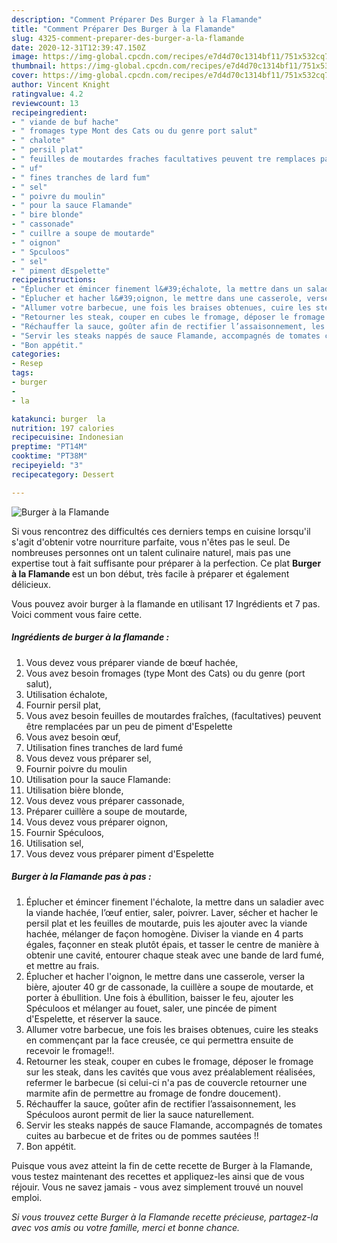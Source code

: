 ```yaml
---
description: "Comment Préparer Des Burger à la Flamande"
title: "Comment Préparer Des Burger à la Flamande"
slug: 4325-comment-preparer-des-burger-a-la-flamande
date: 2020-12-31T12:39:47.150Z
image: https://img-global.cpcdn.com/recipes/e7d4d70c1314bf11/751x532cq70/burger-a-la-flamande-photo-principale-de-la-recette.jpg
thumbnail: https://img-global.cpcdn.com/recipes/e7d4d70c1314bf11/751x532cq70/burger-a-la-flamande-photo-principale-de-la-recette.jpg
cover: https://img-global.cpcdn.com/recipes/e7d4d70c1314bf11/751x532cq70/burger-a-la-flamande-photo-principale-de-la-recette.jpg
author: Vincent Knight
ratingvalue: 4.2
reviewcount: 13
recipeingredient:
- " viande de buf hache"
- " fromages type Mont des Cats ou du genre port salut"
- " chalote"
- " persil plat"
- " feuilles de moutardes fraches facultatives peuvent tre remplaces par un peu de piment dEspelette"
- " uf"
- " fines tranches de lard fum"
- " sel"
- " poivre du moulin"
- " pour la sauce Flamande"
- " bire blonde"
- " cassonade"
- " cuillre a soupe de moutarde"
- " oignon"
- " Spculoos"
- " sel"
- " piment dEspelette"
recipeinstructions:
- "Éplucher et émincer finement l&#39;échalote, la mettre dans un saladier avec la viande hachée, l’œuf entier, saler, poivrer. Laver, sécher et hacher le persil plat et les feuilles de moutarde, puis les ajouter avec la viande hachée, mélanger de façon homogène. Diviser la viande en 4 parts égales, façonner en steak plutôt épais, et tasser le centre de manière à obtenir une cavité, entourer chaque steak avec une bande de lard fumé, et mettre au frais."
- "Éplucher et hacher l&#39;oignon, le mettre dans une casserole, verser la bière, ajouter 40 gr de cassonade, la cuillère a soupe de moutarde, et porter à ébullition. Une fois à ébullition, baisser le feu, ajouter les Spéculoos et mélanger au fouet, saler, une pincée de piment d&#39;Espelette, et réserver la sauce."
- "Allumer votre barbecue, une fois les braises obtenues, cuire les steaks en commençant par la face creusée, ce qui permettra ensuite de recevoir le fromage!!."
- "Retourner les steak, couper en cubes le fromage, déposer le fromage sur les steak, dans les cavités que vous avez préalablement réalisées, refermer le barbecue (si celui-ci n&#39;a pas de couvercle retourner une marmite afin de permettre au fromage de fondre doucement)."
- "Réchauffer la sauce, goûter afin de rectifier l’assaisonnement, les Spéculoos auront permit de lier la sauce naturellement."
- "Servir les steaks nappés de sauce Flamande, accompagnés de tomates cuites au barbecue et de frites ou de pommes sautées !!"
- "Bon appétit."
categories:
- Resep
tags:
- burger
- 
- la

katakunci: burger  la 
nutrition: 197 calories
recipecuisine: Indonesian
preptime: "PT14M"
cooktime: "PT38M"
recipeyield: "3"
recipecategory: Dessert

---
```



![Burger à la Flamande](https://img-global.cpcdn.com/recipes/e7d4d70c1314bf11/751x532cq70/burger-a-la-flamande-photo-principale-de-la-recette.jpg)

Si vous rencontrez des difficultés ces derniers temps en cuisine lorsqu'il s'agit d'obtenir votre nourriture parfaite, vous n'êtes pas le seul. De nombreuses personnes ont un talent culinaire naturel, mais pas une expertise tout à fait suffisante pour préparer à la perfection. Ce plat <strong> Burger à la Flamande </strong> est un bon début, très facile à préparer et également délicieux.

<!--inarticleads1-->

Vous pouvez avoir burger à la flamande en utilisant 17 Ingrédients et 7 pas. Voici comment vous faire cette.

##### Ingrédients de burger à la flamande :

1. Vous devez vous préparer  viande de bœuf hachée,
1. Vous avez besoin  fromages (type Mont des Cats) ou du genre (port salut),
1. Utilisation  échalote,
1. Fournir  persil plat,
1. Vous avez besoin  feuilles de moutardes fraîches, (facultatives) peuvent être remplacées par un peu de piment d&#39;Espelette
1. Vous avez besoin  œuf,
1. Utilisation  fines tranches de lard fumé
1. Vous devez vous préparer  sel,
1. Fournir  poivre du moulin
1. Utilisation  pour la sauce Flamande:
1. Utilisation  bière blonde,
1. Vous devez vous préparer  cassonade,
1. Préparer  cuillère a soupe de moutarde,
1. Vous devez vous préparer  oignon,
1. Fournir  Spéculoos,
1. Utilisation  sel,
1. Vous devez vous préparer  piment d&#39;Espelette




<!--inarticleads2-->

##### Burger à la Flamande pas à pas :

1. Éplucher et émincer finement l&#39;échalote, la mettre dans un saladier avec la viande hachée, l’œuf entier, saler, poivrer. Laver, sécher et hacher le persil plat et les feuilles de moutarde, puis les ajouter avec la viande hachée, mélanger de façon homogène. Diviser la viande en 4 parts égales, façonner en steak plutôt épais, et tasser le centre de manière à obtenir une cavité, entourer chaque steak avec une bande de lard fumé, et mettre au frais.
1. Éplucher et hacher l&#39;oignon, le mettre dans une casserole, verser la bière, ajouter 40 gr de cassonade, la cuillère a soupe de moutarde, et porter à ébullition. Une fois à ébullition, baisser le feu, ajouter les Spéculoos et mélanger au fouet, saler, une pincée de piment d&#39;Espelette, et réserver la sauce.
1. Allumer votre barbecue, une fois les braises obtenues, cuire les steaks en commençant par la face creusée, ce qui permettra ensuite de recevoir le fromage!!.
1. Retourner les steak, couper en cubes le fromage, déposer le fromage sur les steak, dans les cavités que vous avez préalablement réalisées, refermer le barbecue (si celui-ci n&#39;a pas de couvercle retourner une marmite afin de permettre au fromage de fondre doucement).
1. Réchauffer la sauce, goûter afin de rectifier l’assaisonnement, les Spéculoos auront permit de lier la sauce naturellement.
1. Servir les steaks nappés de sauce Flamande, accompagnés de tomates cuites au barbecue et de frites ou de pommes sautées !!
1. Bon appétit.




<!--inarticleads1-->

<p>
Puisque vous avez atteint la fin de cette recette de Burger à la Flamande, vous testez maintenant des recettes et appliquez-les ainsi que de vous réjouir. Vous ne savez jamais - vous avez simplement trouvé un nouvel emploi.
</p>

<p>
<i>Si vous trouvez cette Burger à la Flamande recette précieuse, partagez-la avec vos amis ou votre famille, merci et bonne chance.</i>
</p>

